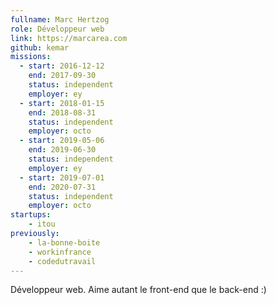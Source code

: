 ```yaml
---
fullname: Marc Hertzog
role: Développeur web
link: https://marcarea.com
github: kemar
missions:
  - start: 2016-12-12
    end: 2017-09-30
    status: independent
    employer: ey
  - start: 2018-01-15
    end: 2018-08-31
    status: independent
    employer: octo
  - start: 2019-05-06
    end: 2019-06-30
    status: independent
    employer: ey
  - start: 2019-07-01
    end: 2020-07-31
    status: independent
    employer: octo
startups:
    - itou
previously:
    - la-bonne-boite
    - workinfrance
    - codedutravail
---
```


Développeur web. Aime autant le front-end que le back-end :)
